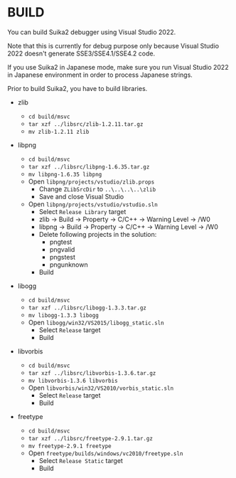 BUILD
=====

You can build Suika2 debugger using Visual Studio 2022.

Note that this is currently for debug purpose only because Visual Studio 2022
doesn't generate SSE3/SSE4.1/SSE4.2 code.

If you use Suika2 in Japanese mode, make sure you run Visual Studio 2022
in Japanese environment in order to process Japanese strings.

Prior to build Suika2, you have to build libraries.

* zlib
    * `cd build/msvc`
    * `tar xzf ../libsrc/zlib-1.2.11.tar.gz`
    * `mv zlib-1.2.11 zlib`

* libpng
    * `cd build/msvc`
    * `tar xzf ../libsrc/libpng-1.6.35.tar.gz`
    * `mv libpng-1.6.35 libpng`
    * Open `libpng/projects/vstudio/zlib.props`
        * Change `ZLibSrcDir` to `..\..\..\..\zlib`
        * Save and close Visual Studio
    * Open `libpng/projects/vstudio/vstudio.sln`
        * Select `Release Library` target
        * zlib -> Build -> Property -> C/C++ -> Warning Level -> /W0
        * libpng -> Build -> Property -> C/C++ -> Warning Level -> /W0
        * Delete following projects in the solution:
            * pngtest
            * pngvalid
            * pngstest
            * pngunknown
        * Build

* libogg
    * `cd build/msvc`
    * `tar xzf ../libsrc/libogg-1.3.3.tar.gz`
    * `mv libogg-1.3.3 libogg`
    * Open `libogg/win32/VS2015/libogg_static.sln`
        * Select `Release` target
        * Build

* libvorbis
    * `cd build/msvc`
    * `tar xzf ../libsrc/libvorbis-1.3.6.tar.gz`
    * `mv libvorbis-1.3.6 libvorbis`
    * Open `libvorbis/win32/VS2010/vorbis_static.sln`
        * Select `Release` target
        * Build

* freetype
    * `cd build/msvc`
    * `tar xzf ../libsrc/freetype-2.9.1.tar.gz`
    * `mv freetype-2.9.1 freetype`
    * Open `freetype/builds/windows/vc2010/freetype.sln`
        * Select `Release Static` target
        * Build

